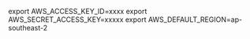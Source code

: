 export AWS_ACCESS_KEY_ID=xxxx
export AWS_SECRET_ACCESS_KEY=xxxxx
export AWS_DEFAULT_REGION=ap-southeast-2
